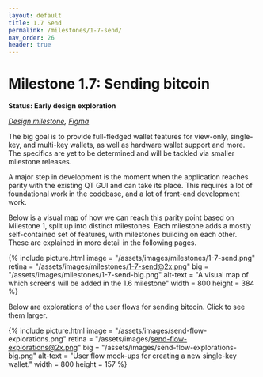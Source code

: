 ```yaml
---
layout: default
title: 1.7 Send
permalink: /milestones/1-7-send/
nav_order: 26
header: true
---
```


# Milestone 1.7: Sending bitcoin

**Status: Early design exploration**

_[Design milestone](https://github.com/BitcoinDesign/Bitcoin-Core-App/milestone/7), [Figma](https://www.figma.com/file/ek8w3n3upbluw5UL2lGhRx/Bitcoin-Core-App-Design?type=design&node-id=7516%3A13173&mode=design&t=sZSBHpOLLJmoMf57-1)_

The big goal is to provide full-fledged wallet features for view-only, single-key, and multi-key wallets, as well as hardware wallet support and more. The specifics are yet to be determined and will be tackled via smaller milestone releases.

A major step in development is the moment when the application reaches parity with the existing QT GUI and can take its place. This requires a lot of foundational work in the codebase, and a lot of front-end development work.

Below is a visual map of how we can reach this parity point based on Milestone 1, split up into distinct milestones. Each milestone adds a mostly self-contained set of features, with milestones building on each other. These are explained in more detail in the following pages. 

{% include picture.html
	image = "/assets/images/milestones/1-7-send.png"
	retina = "/assets/images/milestones/1-7-send@2x.png"
	big = "/assets/images/milestones/1-7-send-big.png"
	alt-text = "A visual map of which screens will be added in the 1.6 milestone"
	width = 800
	height = 384
%}

Below are explorations of the user flows for sending bitcoin. Click to see them larger.

{% include picture.html
	image = "/assets/images/send-flow-explorations.png"
	retina = "/assets/images/send-flow-explorations@2x.png"
	big = "/assets/images/send-flow-explorations-big.png"
	alt-text = "User flow mock-ups for creating a new single-key wallet."
	width = 800
	height = 157
%}
